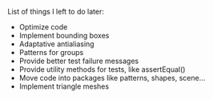 List of things I left to do later:

* Optimize code
* Implement bounding boxes
* Adaptative antialiasing
* Patterns for groups
* Provide better test failure messages
* Provide utility methods for tests, like assertEqual()
* Move code into packages like patterns, shapes, scene...
* Implement triangle meshes